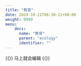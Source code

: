 ```yaml
---
title: "教育"
date: 2019-10-21T06:30:11+08:00
weight: 9999
menu:
    docs:
      name: "教育"
      parent: "ecology"
      identifier: ""
---
```



{{<adm type="tip" title="提醒" >}}
马上就会编辑
{{</adm >}}